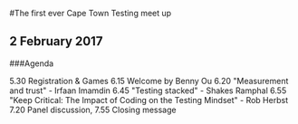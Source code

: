 #The first ever Cape Town Testing meet up

## 2 February 2017

###Agenda

5.30 Registration & Games
6.15 Welcome by Benny Ou
6.20 "Measurement and trust" - Irfaan Imamdin
6.45 "Testing stacked" - Shakes Ramphal 
6.55 "Keep Critical: The Impact of Coding on the Testing Mindset" - Rob Herbst
7.20 Panel discussion, 
7.55 Closing message
